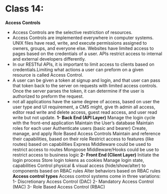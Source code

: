 # Class 14:

**Access Controls**
* Access Controls are the selective restriction of resources.
* Access Controls are implemented everywhere in computer systems. UNIX files have read, write, and execute permissions assigned to owners, groups, and everyone else. Websites have limited access to pages based on the credentials of a user. APIs restrict access to internal and external developers differently.
* In our RESTful APIs, it is important to limit access to clients based on credentials.Limiting what actions a user can preform on a given resource is called Access Control.
* A user can be given a token at signup and login, and that user can pass that token back to the server on requests with limited access controls. Once the server parses the token, it can determine if the user is authorized to preform the request.
* not all applications have the same degree of access, based on user the user type and UI requirement, a CMS might, give th admin all access, editor read write and delete access, guest read access, and user read write but not update.
**1- Back End (API Layer)**
Manage the login cycle with the front-end application
Maintain the User’s database
Maintain roles for each user
Authenticate users (basic and bearer)
Create, manage, and apply Role Based Access Controls
Maintain and reference their capabilities, based on their role
Restrict access to features (like routes) based on capabilities Express Middleware could be used to restrict access to routes Mongoose Middleware/Hooks could be use to restrict access to business logic
**2- Front End (Client Layer)**
Initiate the login process
Store login tokens as cookies
Manage login state, capabilities
Control physical & visual access (hide/show/alter) to components based on RBAC rules
Alter behaviors based on RBAC rules
**Access control types**
Access control systems come in three variations:
1- Discretionary Access Control (DAC)
2- Mandatory Access Control (MAC)
3- Role Based Access Control (RBAC)